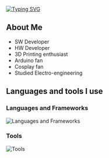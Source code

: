 [![Typing SVG](https://readme-typing-svg.herokuapp.com?font=Open+Sans&weight=600&size=16&pause=1000&color=3DAFF7&center=true&vCenter=true&width=435&lines=Welcome%2C+traveller+to+my+GIT;Don't+forget+to+visit+NejedNiko.cz)](https://git.io/typing-svg)

## About Me
- SW Developer
- HW Developer
- 3D Printing enthusiast
- Arduino fan
- Cosplay fan
- Studied Electro-engineering

## Languages and tools I use
### Languages and Frameworks
![Languages and Frameworks](https://skillicons.dev/icons?i=cs,c,wpf,dotnet,bash,mysql,gml,)

### Tools
![Tools](https://skillicons.dev/icons?i=vscode,github,git,visualstudio,gamemakerstudio)

<!--
## Github statistics
![Github Stats](https://github-readme-stats.vercel.app/api?username=motirek&show_icons=true&theme=dracula)

![Most Used Languages](https://github-readme-stats.vercel.app/api/top-langs/?username=motirek&theme=dracula)

**Bunnykillcz/Bunnykillcz** is a ✨ _special_ ✨ repository because its `README.md` (this file) appears on your GitHub profile.

Here are some ideas to get you started:

- 🔭 I’m currently working on ...
- 🌱 I’m currently learning ...
- 👯 I’m looking to collaborate on ...
- 🤔 I’m looking for help with ...
- 💬 Ask me about ...
- 📫 How to reach me: ...
- 😄 Pronouns: ...
- ⚡ Fun fact: ...
-->
